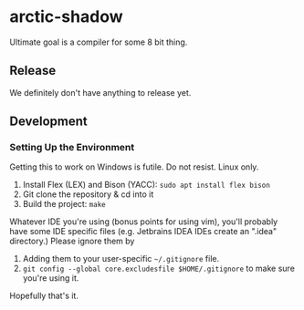 # arctic-shadow

Ultimate goal is a compiler for some 8 bit thing.

## Release

We definitely don't have anything to release yet.

## Development

### Setting Up the Environment

Getting this to work on Windows is futile. Do not resist. Linux only.

1. Install Flex (LEX) and Bison (YACC): `sudo apt install flex bison`
2. Git clone the repository & cd into it
3. Build the project: `make`

Whatever IDE you're using (bonus points for using vim), you'll probably have some IDE specific files (e.g. Jetbrains IDEA IDEs create an ".idea" directory.)
Please ignore them by 
1. Adding them to your user-specific `~/.gitignore` file. 
2. `git config --global core.excludesfile $HOME/.gitignore` to make sure you're using it.

Hopefully that's it.
